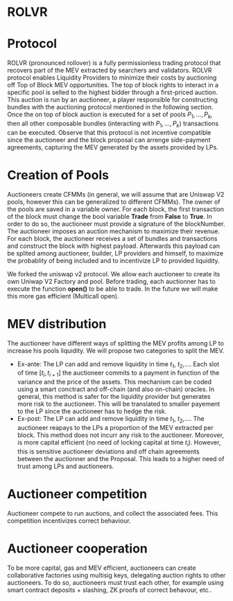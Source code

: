 # ROLVR



# Protocol

ROLVR (pronounced rollover) is a fully permissionless trading protocol that recovers part of the MEV extracted by searchers and validators. ROLVR protocol enables Liquidity Providers to minimize their costs by auctioning off Top of Block MEV opportunities. The top of block rights to interact in a specific pool is selled to the highest bidder through a first-priced auction. This auction is run by an auctioneer, a player responsible for constructing bundles with the auctioning protocol mentioned in the following section. Once the on top of block auction is executed for a set of pools $P_1,...,P_k$, then all other composable bundles (interacting with $P_1,...,P_k$) transactions can be executed. Observe that this protocol is not incentive compatible since the auctioneer and the block proposal can arrenge side-payment agreements, capturing the MEV generated by the assets provided by LPs.


# Creation of Pools

Auctioneers create CFMMs (in general, we will assume that are Uniswap V2 pools, however this can be generalized to different CFMMs). The owner of the pools are saved in a variable owner. For each block, the first transaction of the block must change the bool variable **Trade** from **False** to **True**. In order to do so, the auctioneer must provide a signature of the blockNumber. The auctioneer imposes an auction mechanism to maximize their revenue. For each block, the auctioneer receives a set of bundles and transactions and construct the block with highest payload. Afterwards this payload can be splited among auctioneer, builder, LP providers and himself, to maximize the probablity of being included and to incentivize LP to provided liquidity.

We forked the uniswap v2 protocol. We allow each auctioneer to create its own Uniwap V2 Factory and pool. Before trading, each auctionner has to execute the function **open()** to be able to trade. In the future we will make this more gas efficient (Multicall open).

# MEV distribution

The auctioneer have different ways of splitting the MEV profits among LP to increase his pools liquidity. We will propose two categories to split the MEV.

- Ex-ante: The LP can add and remove liquidity in time $t_1$, $t_2$,.... Each slot of time $[t_i,t_{i+1}]$ the auctioneer commits to a payment in function of the variance and the price of the assets. This mechanism can be coded using a smart conctract and off-chain (and also on-chain) oracles. In general, this method is safer for the liquidity provider but generates more risk to the auctioneer. This will be translated to smaller payement to the LP since the auctioneer has to hedge the risk.
- Ex-post: The LP can add and remove liquidity in time $t_1$, $t_2$,.... The auctioneer reapays to the LPs a proportion of the MEV extracted per block. This method does not incurr any risk to the auctioneer. Moreover, is more capital efficient (no need of locking capital at time $t_i$). However, this is sensitive auctioneer deviations and off chain agreements between the auctionner and the Proposal. This leads to a higher need of trust among LPs and auctioneers.

# Auctioneer competition

Auctioneer compete to run auctions, and collect the associated fees. This competition incentivizes correct behaviour.

# Auctioneer cooperation

To be more capital, gas and MEV efficient, auctioneers can create collaborative factories using multisig keys, delegating auction rights to other auctioneers. To do so, auctioneers must trust each other, for example using smart contract deposits + slashing, ZK proofs of correct behavour, etc..



